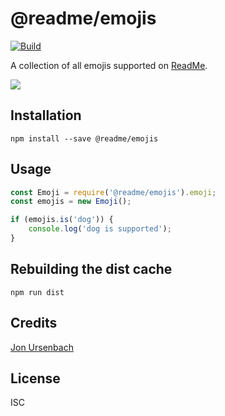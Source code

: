 # @readme/emojis
[![Build](https://github.com/readmeio/emojis/workflows/Node%20CI/badge.svg)](https://github.com/readmeio/emojis)

A collection of all emojis supported on [ReadMe](https://readme.com).

[![](https://d3vv6lp55qjaqc.cloudfront.net/items/1M3C3j0I0s0j3T362344/Untitled-2.png)](https://readme.io)

## Installation

```
npm install --save @readme/emojis
```

## Usage
```js
const Emoji = require('@readme/emojis').emoji;
const emojis = new Emoji();

if (emojis.is('dog')) {
    console.log('dog is supported');
}
```

## Rebuilding the dist cache
```
npm run dist
```

## Credits
[Jon Ursenbach](https://github.com/erunion)

## License

ISC
